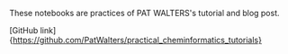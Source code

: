 These notebooks are practices of PAT WALTERS's tutorial and blog post. 

[GitHub link]{https://github.com/PatWalters/practical_cheminformatics_tutorials}
